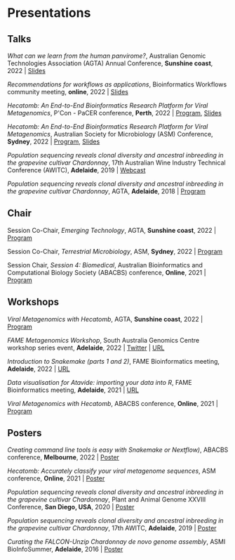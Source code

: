 # Presentations

## Talks

_What can we learn from the human panvirome?_, 
Australian Genomic Technologies Association (AGTA) Annual Conference, 
__Sunshine coast__, 2022 |
[Slides](https://cloudstor.aarnet.edu.au/plus/s/QqmKKsf9rOCwu1w)

_Recommendations for workflows as applications_, 
Bioinformatics Workflows community meeting, 
__online__, 2022 |
[Slides](https://cloudstor.aarnet.edu.au/plus/s/Ix8OeruvZbPS9Gx)

_Hecatomb: An End-to-End Bioinformatics Research Platform for Viral Metagenomics_, 
P'Con - PaCER conference, 
__Perth__, 2022 |
[Program](/docs/PCon22_Agenda.pdf), [Slides](https://cloudstor.aarnet.edu.au/plus/s/AfMYay7EQMEbAjF)

_Hecatomb: An End-to-End Bioinformatics Research Platform for Viral Metagenomics_, 
Australian Society for Microbiology (ASM) Conference, 
__Sydney__, 2022 | 
[Program](/docs/Program_ASM2022.pdf), [Slides](https://cloudstor.aarnet.edu.au/plus/s/AfMYay7EQMEbAjF)

_Population sequencing reveals clonal diversity and ancestral inbreeding in the grapevine cultivar Chardonnay_,
17th Australian Wine Industry Technical Conference (AWITC), 
__Adelaide__, 2019 | 
[Webcast](https://bit.ly/2ytanb6)

_Population sequencing reveals clonal diversity and ancestral inbreeding in the grapevine cultivar Chardonnay_,
AGTA, 
__Adelaide__, 2018 | 
[Program](/docs/AGTA-2018-Draft-Program-V5.pdf)

## Chair

Session Co-Chair, _Emerging Technology_, 
AGTA, 
__Sunshine coast__, 2022 |
[Program](/docs/AGTA.2022.Program.pdf)

Session Co-Chair, _Terrestrial Microbiology_, 
ASM, 
__Sydney__, 2022 |
[Program](/docs/Program_ASM2022.pdf)

Session Chair, _Session 4: Biomedical_, 
Australian Bioinformatics and Computational Biology Society (ABACBS) conference, 
__Online__, 2021 | 
[Program](/docs/Program_ABACBS2021.pdf)

## Workshops

_Viral Metagenomics with Hecatomb_, 
AGTA, 
__Sunshine coast__, 2022 |
[Program](/docs/AGTA.2022.Program.pdf)

_FAME Metagenomics Workshop_, 
South Australia Genomics Centre workshop series event, 
__Adelaide__, 2022 |
[Twitter](https://twitter.com/SA_genomics/status/1539053100316913664) | 
[URL](https://bioinf.cc/workshop2022)

_Introduction to Snakemake (parts 1 and 2)_, 
FAME Bioinformatics meeting, 
__Adelaide__, 2022 | 
[URL](https://fame.flinders.edu.au/blog/2022/05/10/snakemake-intro)

_Data visualisation for Atavide: importing your data into R_, 
FAME Bioinformatics meeting, 
__Adelaide__, 2021 |
[URL](https://fame.flinders.edu.au/blog/2021/09/24/atavide-import)

_Viral Metagenomics with Hecatomb_, 
ABACBS conference, 
__Online__, 2021 | 
[Program](/docs/Program_ABACBS2021.pdf)

## Posters

_Creating command line tools is easy with Snakemake or Nextflow)_,
ABACBS conference,
__Melbourne__, 2022 |
[Poster](https://cloudstor.aarnet.edu.au/plus/s/7unV1NNW59oY47X)

_Hecatomb: Accurately classify your viral metagenome sequences_, 
ASM conference, 
__Online__, 2021 | 
[Poster](/docs/Hecatomb_ASM2021.png)

_Population sequencing reveals clonal diversity and ancestral inbreeding in the grapevine cultivar Chardonnay_,
Plant and Animal Genome XXVIII Conference, 
__San Diego, USA__, 2020 |
[Poster](/docs/30-Chardonnay-genome.pdf)

_Population sequencing reveals clonal diversity and ancestral inbreeding in the grapevine cultivar Chardonnay_, 
17th AWITC, __Adelaide__, 2019 | 
[Poster](/docs/30-Chardonnay-genome.pdf)
  
_Curating the FALCON-Unzip Chardonnay de novo genome assembly_, 
ASMI BioInfoSummer, 
__Adelaide__, 2016 | 
[Poster](/docs/Roach-Bioinfosummer-2016.pdf)
